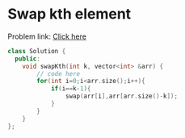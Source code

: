 # Swap kth element

Problem link: [Click here](https://www.geeksforgeeks.org/problems/swap-kth-elements5500/1?page=1&difficulty=School&sortBy=submissions)


```cpp
class Solution {
  public:
    void swapKth(int k, vector<int> &arr) {
        // code here
        for(int i=0;i<arr.size();i++){
            if(i==k-1){
                swap(arr[i],arr[arr.size()-k]);
            }
        }
    }
};
```
